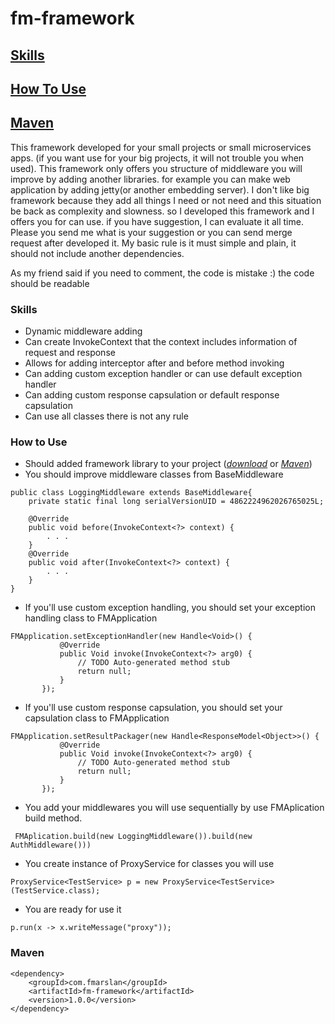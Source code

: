 # fm-framework

## [Skills](#skills)
## [How To Use](#how-to-use)
## [Maven](#maven)

This framework developed for your small projects or small microservices apps. (if you want use for your big projects, it will not trouble you when used). This framework only offers you structure of middleware you will improve by adding another libraries. for example you can make web application by adding jetty(or another embedding server). I don't like big framework because they add all things I need or not need and this situation be back as complexity and slowness. so I developed this framework and I offers you for can use. if you have suggestion, I can evaluate it all time. Please you send me what is your suggestion or you can send merge request after developed it. My basic rule is  it must simple and plain, it should not include another dependencies. 

As my friend said if you need to comment, the code is mistake :) the code should be readable

### Skills

* Dynamic middleware adding
* Can create InvokeContext that the context includes information of request and response
* Allows for adding interceptor after and before method invoking
* Can adding custom exception handler or can use default exception handler
* Can adding custom response capsulation or default response capsulation
* Can use all classes there is not any rule


### How to Use

- Should added framework library to your project ([*download*](https://raw.github.com/fmarslan/repository/com/fmarslan/fm-framework/latest/fm-framework-latest.jar) or [*Maven*](#Maven))
- You should improve middleware classes from BaseMiddleware
~~~
public class LoggingMiddleware extends BaseMiddleware{
	private static final long serialVersionUID = 4862224962026765025L;
	
	@Override
	public void before(InvokeContext<?> context) {
		. . .		
	}	
	@Override
	public void after(InvokeContext<?> context) {
		. . .
	}
}
~~~
- If you'll use custom exception handling, you should set your exception handling class to FMApplication
 ~~~
FMApplication.setExceptionHandler(new Handle<Void>() {
			@Override
			public Void invoke(InvokeContext<?> arg0) {
				// TODO Auto-generated method stub
				return null;
			}
		});
~~~
- If you'll use custom response capsulation, you should set your capsulation class to FMApplication
 ~~~
FMApplication.setResultPackager(new Handle<ResponseModel<Object>>() {
			@Override
			public Void invoke(InvokeContext<?> arg0) {
				// TODO Auto-generated method stub
				return null;
			}
		});
~~~

- You  add your middlewares you will use sequentially  by use FMAplication build method.
~~~
 FMAplication.build(new LoggingMiddleware()).build(new AuthMiddleware()))
~~~
- You create instance of ProxyService for classes you will use
~~~
ProxyService<TestService> p = new ProxyService<TestService>(TestService.class);
~~~
- You are ready for use it
~~~
p.run(x -> x.writeMessage("proxy"));
~~~


### Maven

~~~
<dependency>
	<groupId>com.fmarslan</groupId>
	<artifactId>fm-framework</artifactId>
	<version>1.0.0</version>
</dependency>
~~~
